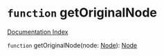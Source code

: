 # `function` getOriginalNode

[Documentation Index](../README.md)

`function` getOriginalNode(node: [Node](../private.interface.Node/README.md)): [Node](../private.interface.Node/README.md)